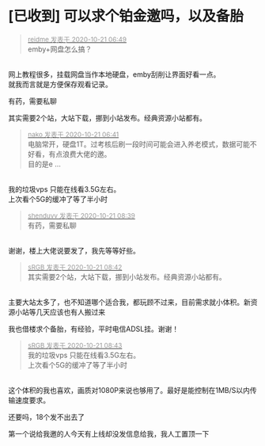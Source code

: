 # [已收到] 可以求个铂金邀吗，以及备胎


<div class="quote"><blockquote><font size="2"><a href="https://www.hostloc.com/forum.php?mod=redirect&amp;goto=findpost&amp;pid=9329659&amp;ptid=756593" target="_blank"><font color="#999999">reidme 发表于 2020-10-21 06:49</font></a></font><br />
emby+网盘怎么搞？</blockquote></div><br />
网上教程很多，挂载网盘当作本地硬盘，emby刮削让界面好看一点。<br />
就我而言就是方便保存观看记录。

有药，需要私聊

其实需要2个站，大站下载，挪到小站发布。经典资源小站都有。<br />


<div class="quote"><blockquote><font size="2"><a href="https://www.hostloc.com/forum.php?mod=redirect&amp;goto=findpost&amp;pid=9329657&amp;ptid=756593" target="_blank"><font color="#999999">nako 发表于 2020-10-21 06:41</font></a></font><br />
电脑常开，硬盘1T。过考核后刷一段时间可能会进入养老模式，数据可能不好看，有点浪费大佬的邀。<br />
目的是e ...</blockquote></div><br />
我的垃圾vps 只能在线看3.5G左右。<br />
上次看个5G的缓冲了等了半小时

<div class="quote"><blockquote><font size="2"><a href="https://www.hostloc.com/forum.php?mod=redirect&amp;goto=findpost&amp;pid=9329811&amp;ptid=756593" target="_blank"><font color="#999999">shenduvv 发表于 2020-10-21 08:39</font></a></font><br />
有药，需要私聊</blockquote></div><br />
谢谢，楼上大佬说要发了，我先等等好些。

<div class="quote"><blockquote><font size="2"><a href="https://www.hostloc.com/forum.php?mod=redirect&amp;goto=findpost&amp;pid=9329817&amp;ptid=756593" target="_blank"><font color="#999999">sRGB 发表于 2020-10-21 08:42</font></a></font><br />
其实需要2个站，大站下载，挪到小站发布。经典资源小站都有。</blockquote></div><br />
主要大站太多了，也不知道哪个适合我，都玩顾不过来，目前需求就小体积。新资源小站等几天应该也有人搬过来

我也借楼求个备胎，有经验，平时电信ADSL挂。谢谢！<img id="aimg_EUL4Y" onclick="zoom(this, this.src, 0, 0, 0)" class="zoom" src="https://cdn.jsdelivr.net/gh/hishis/forum-master/public/images/patch.gif" onmouseover="img_onmouseoverfunc(this)" onload="thumbImg(this)" border="0" alt="" />

<div class="quote"><blockquote><font size="2"><a href="https://www.hostloc.com/forum.php?mod=redirect&amp;goto=findpost&amp;pid=9329821&amp;ptid=756593" target="_blank"><font color="#999999">sRGB 发表于 2020-10-21 08:43</font></a></font><br />
我的垃圾vps 只能在线看3.5G左右。<br />
上次看个5G的缓冲了等了半小时</blockquote></div><br />
这个体积的我也喜欢，画质对1080P来说也够用了。最好是能控制在1MB/S以内传输速度要求。

还要吗，18个发不出去了

第一个说给我邀的人今天有上线却没发信息给我，我人工置顶一下<img src="static/image/smiley/default/lol.gif" smilieid="12" border="0" alt="" />
